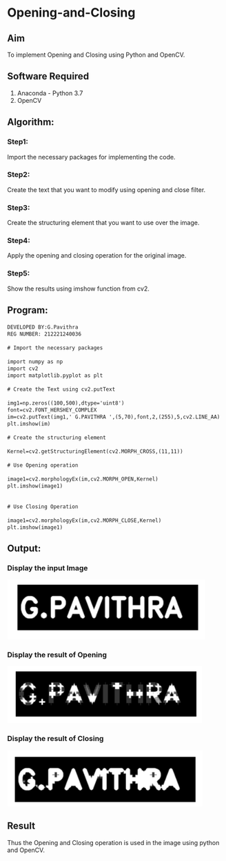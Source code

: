 # Opening-and-Closing

## Aim
To implement Opening and Closing using Python and OpenCV.

## Software Required
1. Anaconda - Python 3.7
2. OpenCV
## Algorithm:
### Step1:
Import the necessary packages for implementing the code.
### Step2:
Create the text that you want to modify using opening and close filter.
### Step3:
Create the structuring element that you want to use over the image.
### Step4:
Apply the opening and closing operation for the original image.
### Step5:
Show the results using imshow function from cv2.
## Program:
~~~
DEVELOPED BY:G.Pavithra
REG NUMBER: 212221240036

# Import the necessary packages

import numpy as np
import cv2
import matplotlib.pyplot as plt

# Create the Text using cv2.putText

img1=np.zeros((100,500),dtype='uint8')
font=cv2.FONT_HERSHEY_COMPLEX
im=cv2.putText(img1,' G.PAVITHRA ',(5,70),font,2,(255),5,cv2.LINE_AA)
plt.imshow(im)

# Create the structuring element

Kernel=cv2.getStructuringElement(cv2.MORPH_CROSS,(11,11))

# Use Opening operation

image1=cv2.morphologyEx(im,cv2.MORPH_OPEN,Kernel)
plt.imshow(image1)


# Use Closing Operation

image1=cv2.morphologyEx(im,cv2.MORPH_CLOSE,Kernel)
plt.imshow(image1)
~~~
## Output:

### Display the input Image
![output](l1.png)
### Display the result of Opening
![output](l2.png)
### Display the result of Closing
![output](l3.png)
## Result
Thus the Opening and Closing operation is used in the image using python and OpenCV.
